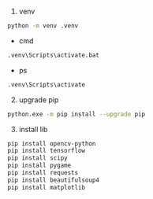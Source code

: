 1. venv
```bash
python -m venv .venv
```
- cmd
```bash
.venv\Scripts\activate.bat
```
- ps
```bash
.venv\Scripts\activate
```
2. upgrade pip
```bash
python.exe -m pip install --upgrade pip
```
3. install lib
```bash
pip install opencv-python
pip install tensorflow
pip install scipy
pip install pygame
pip install requests
pip install beautifulsoup4
pip install matplotlib
```